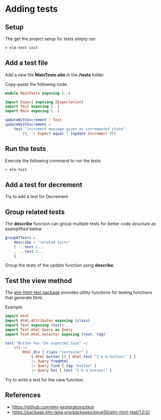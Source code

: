 # Adding tests

## Setup
The get the project setup for tests simply run

```cmd
> elm-test init
```

## Add a test file
Add a new file **MainTests.elm** in the **/tests** folder.

Copy-paste the following code.

```elm
module MainTests exposing (..)

import Expect exposing (Expectation)
import Test exposing (..)
import Main exposing (..)

updateWithIncrement : Test
updateWithIncrement = 
    test "increment message gives an incremented state" 
        (\_ -> Expect.equal 1 (update Increment 0))

```

## Run the tests

Execute the following command to run the tests

```cmd
> elm-test
```

## Add a test for decrement

Try to add a test for Decrement.

## Group related tests

The **describe** function can group multiple tests for better code structure as exemplified below.

```elm
groupOfTests = 
    describe = "related tests"
    [ ...test 1...
    , ...test 2...
    ]
```

Group the tests of the update function using **describe**.

## Test the view method

The [elm-html-test package](https://package.elm-lang.org/packages/eeue56/elm-html-test/1.0.0/) provides utility functions for testing functions that generate html. 

Example

```elm
import Html
import Html.Attributes exposing (class)
import Test exposing (test)
import Test.Html.Query as Query
import Test.Html.Selector exposing (text, tag)

test "Button has the expected text" <|
    \() ->
        Html.div [ class "container" ]
            [ Html.button [] [ Html.text "I'm a button!" ] ]
            |> Query.fromHtml
            |> Query.find [ tag "button" ]
            |> Query.has [ text "I'm a button!" ]
```

Try to write a test for the view function.

## References
* https://github.com/elm-explorations/test
* https://package.elm-lang.org/packages/eeue56/elm-html-test/1.0.0/

